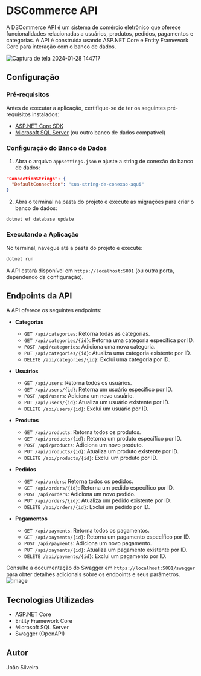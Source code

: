 # DSCommerce API

A DSCommerce API é um sistema de comércio eletrônico que oferece funcionalidades relacionadas a usuários, produtos, pedidos, pagamentos e categorias. A API é construída usando ASP.NET Core e Entity Framework Core para interação com o banco de dados.

![Captura de tela 2024-01-28 144717](https://github.com/joaoadsistemas/asp-net/assets/121246045/fa405c4d-fac9-4c8a-8c91-0162d5056dcc)


## Configuração

### Pré-requisitos

Antes de executar a aplicação, certifique-se de ter os seguintes pré-requisitos instalados:

- [ASP.NET Core SDK](https://dotnet.microsoft.com/download)
- [Microsoft SQL Server](https://www.microsoft.com/en-us/sql-server/sql-server-downloads) (ou outro banco de dados compatível)

### Configuração do Banco de Dados

1. Abra o arquivo `appsettings.json` e ajuste a string de conexão do banco de dados:

```json
"ConnectionStrings": {
  "DefaultConnection": "sua-string-de-conexao-aqui"
}
```

2. Abra o terminal na pasta do projeto e execute as migrações para criar o banco de dados:

```bash
dotnet ef database update
```

### Executando a Aplicação

No terminal, navegue até a pasta do projeto e execute:

```bash
dotnet run
```

A API estará disponível em `https://localhost:5001` (ou outra porta, dependendo da configuração).

## Endpoints da API

A API oferece os seguintes endpoints:

- **Categorias**
  - `GET /api/categories`: Retorna todas as categorias.
  - `GET /api/categories/{id}`: Retorna uma categoria específica por ID.
  - `POST /api/categories`: Adiciona uma nova categoria.
  - `PUT /api/categories/{id}`: Atualiza uma categoria existente por ID.
  - `DELETE /api/categories/{id}`: Exclui uma categoria por ID.

- **Usuários**
  - `GET /api/users`: Retorna todos os usuários.
  - `GET /api/users/{id}`: Retorna um usuário específico por ID.
  - `POST /api/users`: Adiciona um novo usuário.
  - `PUT /api/users/{id}`: Atualiza um usuário existente por ID.
  - `DELETE /api/users/{id}`: Exclui um usuário por ID.

- **Produtos**
  - `GET /api/products`: Retorna todos os produtos.
  - `GET /api/products/{id}`: Retorna um produto específico por ID.
  - `POST /api/products`: Adiciona um novo produto.
  - `PUT /api/products/{id}`: Atualiza um produto existente por ID.
  - `DELETE /api/products/{id}`: Exclui um produto por ID.

- **Pedidos**
  - `GET /api/orders`: Retorna todos os pedidos.
  - `GET /api/orders/{id}`: Retorna um pedido específico por ID.
  - `POST /api/orders`: Adiciona um novo pedido.
  - `PUT /api/orders/{id}`: Atualiza um pedido existente por ID.
  - `DELETE /api/orders/{id}`: Exclui um pedido por ID.

- **Pagamentos**
  - `GET /api/payments`: Retorna todos os pagamentos.
  - `GET /api/payments/{id}`: Retorna um pagamento específico por ID.
  - `POST /api/payments`: Adiciona um novo pagamento.
  - `PUT /api/payments/{id}`: Atualiza um pagamento existente por ID.
  - `DELETE /api/payments/{id}`: Exclui um pagamento por ID.

Consulte a documentação do Swagger em `https://localhost:5001/swagger` para obter detalhes adicionais sobre os endpoints e seus parâmetros.
![image](https://github.com/joaoadsistemas/asp-net/assets/121246045/aba70ce7-fa6b-45b3-9fab-93ef8dc397fe)



## Tecnologias Utilizadas

- ASP.NET Core
- Entity Framework Core
- Microsoft SQL Server
- Swagger (OpenAPI)

## Autor

João Silveira

